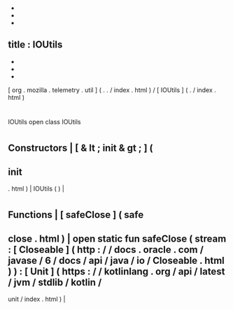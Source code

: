 -
-
-
title
:
IOUtils
-
-
-
-
[
org
.
mozilla
.
telemetry
.
util
]
(
.
.
/
index
.
html
)
/
[
IOUtils
]
(
.
/
index
.
html
)
#
IOUtils
open
class
IOUtils
#
#
#
Constructors
|
[
&
lt
;
init
&
gt
;
]
(
-
init
-
.
html
)
|
IOUtils
(
)
|
#
#
#
Functions
|
[
safeClose
]
(
safe
-
close
.
html
)
|
open
static
fun
safeClose
(
stream
:
[
Closeable
]
(
http
:
/
/
docs
.
oracle
.
com
/
javase
/
6
/
docs
/
api
/
java
/
io
/
Closeable
.
html
)
)
:
[
Unit
]
(
https
:
/
/
kotlinlang
.
org
/
api
/
latest
/
jvm
/
stdlib
/
kotlin
/
-
unit
/
index
.
html
)
|

